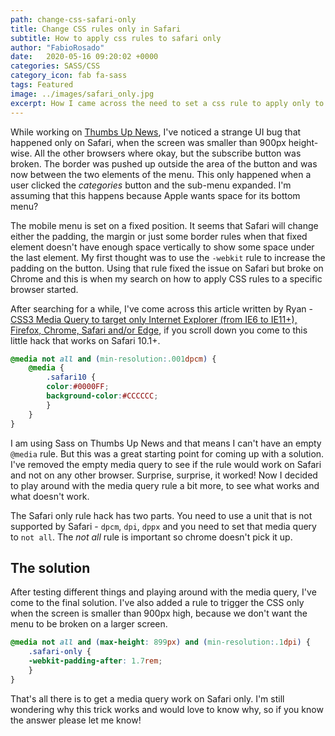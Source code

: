 ```yaml
---
path: change-css-safari-only
title: Change CSS rules only in Safari
subtitle: How to apply css rules to safari only
author: "FabioRosado"
date:   2020-05-16 09:20:02 +0000
categories: SASS/CSS
category_icon: fab fa-sass
tags: Featured
image: ../images/safari_only.jpg
excerpt: How I came across the need to set a css rule to apply only to Safari and which media queries combination will allow that.
---
```


While working on [Thumbs Up News](http://thumbsupnews.net), I've noticed a strange UI bug that happened only on Safari, when the screen was smaller than 900px height-wise. All the other browsers where okay, but the subscribe button was broken. The border was pushed up outside the area of the button and was now between the two elements of the menu. This only happened when a user clicked the *categories* button and the sub-menu expanded. I'm assuming that this happens because Apple wants space for its bottom menu?

The mobile menu is set on a fixed position. It seems that Safari will change either the padding, the margin or just some border rules when that fixed element doesn't have enough space vertically to show some space under the last element. My first thought was to use the `-webkit` rule to increase the padding on the button. Using that rule fixed the issue on Safari but broke on Chrome and this is when my search on how to apply CSS rules to a specific browser started.

After searching for a while, I've come across this article written by Ryan - [CSS3 Media Query to target only Internet Explorer (from IE6 to IE11+), Firefox, Chrome, Safari and/or Edge](https://www.ryadel.com/en/css3-media-query-target-only-ie-ie6-ie11-firefox-chrome-safari-edge/), if you scroll down you come to this little hack that works on Safari 10.1+.

```css
@media not all and (min-resolution:.001dpcm) {
    @media {
        .safari10 {
        color:#0000FF;
        background-color:#CCCCCC;
        }
    }
}
```

I am using Sass on Thumbs Up News and that means I can't have an empty `@media` rule. But this was a great starting point for coming up with a solution. I've removed the empty media query to see if the rule would work on Safari and not on any other browser. Surprise, surprise, it worked! Now I decided to play around with the media query rule a bit more, to see what works and what doesn't work. 

The Safari only rule hack has two parts. You need to use a unit that is not supported by Safari - `dpcm`, `dpi`, `dppx` and you need to set that media query to `not all`. The _not all_ rule is important so chrome doesn't pick it up.

## The solution

After testing different things and playing around with the media query, I've come to the final solution. I've also added a rule to trigger the CSS only when the screen is smaller than 900px high, because we don't want the menu to be broken on a larger screen.

```css
@media not all and (max-height: 899px) and (min-resolution:.1dpi) {
    .safari-only {
    -webkit-padding-after: 1.7rem;
    }
}
```

That's all there is to get a media query work on Safari only. I'm still wondering why this trick works and would love to know why, so if you know the answer please let me know!
